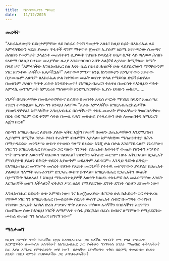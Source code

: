 ```yaml
---
title:  የከነዓናውያንን ማባረር
date:   11/12/2025
---
```


### መረዳት

“እስራኤላውያን በይዞታዎቻቸው ላይ ከሰፈሩ ትንሽ ዓመታት አለፉ፤ ከዚህ በፊት በእስራኤል ላይ አምላካዊውን ፍርድ ያመጡ ጥፋቶች ዳግም ማቆጥቆ ጀመሩ፡፡ ኢያሱም ዕድሜ እየተጫነው ሲመጣና ሕዝቡን የመምራት ኃላፊነቱ መጠናቀቁን ሲያውቅ የህዝቡ የወደፊት ሁኔታ ስጋት ላይ ጣለው፡፡ ሕዝቡ የዕድሜ ባለጸጋ በሆነው መሪያቸው ዙሪያ እንደተሰበሰበ አባት ለልጆቹ ሊኖረው ከሚችለው ስሜት በላይ ሆኖ “አምላካችሁ እግዚአብሔር ስለ እናተ ሲል በነዚህ ሕዝቦች ሁሉ ላይያደረገውን ማናቸውንም ነገር እናንተው ራሳችሁ አይታችኋል፤" አላቸው፡፡ ምንም እንኳ ከነዓናውያን አንገታቸውን ደፍተው ቢቀመጡም አሁንም ለእስራኤል ቃል ከተገባው መሬት ውስጥ ቀላል የማይባል ድርሻ ይዘዋል፡፡ በመሆኑም ሕዝቡ ትጥቅ ፈትቶ እንዳይቀመጥ፤ የእግዚአብሔርን ትዕዛዝ በመርሳት የእነዚህን ጣኦት አምላኪ መንግሥታት ከምድሪቱ ማስወጣት እንደሚኖርባቸው ኢያሱ ህዝቡን መከረ፡፡......

ነገዶች በየይዞታቸው በመበታተናቸውና ሰራዊቱ በመበተኑ አዲስ ጦርነት ማካሄድ ከባድና አጠራጣሪ ተደርጎ ተወስዷል፡፡ ኢያሱ ግን እንዲህ አላቸው “እራሱ አምላካችሁ እግዚአብሔርከፊታችሁ ያስወግዳቸዋል፤ አምላካችሁ እግዚአብሔር በሰጣችሁም ተስፋ መሠረት ምድራቸውን ትወርሳላችሁ፡፡ በርቱ ወደ ግራም ወደ ቀኝም ሳትሉ በሙሴ የሕግ መጽሐፍ የተጻፈውን ሁሉ ለመጠበቅና ለማድረግ እጅግ በርቱ"

ሰይጣን እግዚአብሔር ለህዝቡ ያለው ፍቅር እጅግ ከፍተኛ በመሆኑ ኃጢአታቸውን እንደማያስብ ሊያሳምን በሚችል ንድፈ ሃሳብ ተጠቅሞ ብዙዎችን አታለለ፡፡ አምላካዊው ማስጠንቀቂያ በሕጉ በሚተዳደረው መንግሥቱ ውስጥ የተወሰነ ዓላማ ይኑረው እንጂ ቃል በቃል እንደማይፈጸም ነገራቸው፡፡ ነገር ግን እግዚአብሔር ከፍጡራኑ ጋር ባለው ግንኙነት የኃጢአት እውነተኛ ውጤት የሆኑትን ሥቃይና ሞት በማሳየት እውነተኛ ባህሪውን ገልጾአል፤ የጽድቅን ፍትሐዊ መርኅም በይፋ አቅርቦአል፡፡ ለኃጢአት ምክንያታዊ ያልሆነ ይቅርታ ተደርጎ አያውቅም ወደፊትም አይኖርም፡፡ እንዲህ ዓይነቱ ይቅርታ የእግዚአብሔር መንግሥት መሰረት የሆኑት የጽድቅ መርኅዎች የተተዉ መሆናቸውን ያሳያል፣ በኃጢአት ያልወደቁ ዓለማት ፍጡራንንም ድንጋጤ ውስጥ ይጥላል፡፡ እግዚአብሔር የኃጢአትን ውጤት በታማኝነት ገልጾአል፤ ፤ እነዚህ ማስጠንቀቂያዎች እውነት ካልሆኑ ተስፋዎቹ ስለ መፈፀማቸው እንዴት እርግጠኞች መሆን እችላለን? ፍትሕን ሥራ ዐልባ የሚያደርገው ደግነት ደግነት ሳይሆን ድከመት ነው፡፡

እግዚአብሔር ህይወት ሰጭ አምላክ ነው፡፡ ገና  ከመጀመሪያው ሕግጋቱ ሁሉ ከሕይወት ጋር የተቀረጹ ናቸው፡፡ ነገር ግን እግዚአብሔር በመሰረተው ስርአት ውስጥ ኃጢአት ሰብሮ በመግባቱ ውዝግብ ተከተለ፡፡ ኃጢአት እስካለ ድረስ ሥቃይና ሞት አይቀሬ ናቸው፡፡ አዳኛችን የበደላችንን እርግማን በመሸከሙ ሰው ከእነዚህ ነገሮች ለማምለጥ ተስፋ ያደርጋል፡፡ በራሱ ስብዕና ለማምለጥ የሚያደርገው ሙከራ ውጤት ግን አስፈሪና ዘግናኝ ነው፡፡” 

### ማስታወሻ
`የዚህን ሳምንት ጥናት ካጠናችሁ በኋላ ከእግዚአብሔር ጋር ባላችሁ ግንኙነት ምን የግል ተግባራዊ እርምጃዎችን ለመውሰድ አሰባችሁ? ከእግዚአብሔር ጋር ያላችሁን ግንኙነትስ እንዴት ማጠናከር ትችላላችሁ?
`
`ስራ እያለ ለማረፍ የምትፈተኑት መቼ ነው?
`
`በቃላችሁ የያዛችሁትን ጥቅስ በድጋሚ ተመልከቱ። ይህንን እንዴት በዚህ ሳምንት ከህይወታችሁ ጋር ታዋህዱታላችሁ?
`